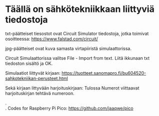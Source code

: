 # Täällä on sähkötekniikkaan liittyviä tiedostoja

txt-päätteiset tiesostot ovat Circuit Simulator tiedostoja, jotka toimivat osoitteessa: https://www.falstad.com/circuit/

jpg-päätteiset ovat kuva samasta virtapiiristä simulaattorissa.

Circuit Simulaattorissa valitse File - Import from text. Liitä ikkunaan txt tiedoston sisältö ja OK. 

Simulaatiot liittyvät kirjaan: https://tuotteet.sanomapro.fi/bu604520-sahkotekniikan-perusteet.html

Sekä kirjaan littyvään harjoituskirjaan: Tulossa
Numerot viittaavat harjoituskirjan tehtävä numeroon. 

.  
. 
Codes for Raspberry Pi Pico: https://github.com/jaaqwe/pico
